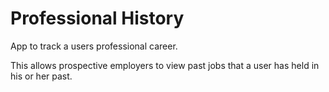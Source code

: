 # Professional History

App to track a users professional career.

This allows prospective employers to view past jobs that a user has held in his
or her past.

